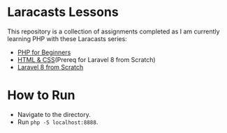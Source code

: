 # Laracasts Lessons

This repository is a collection of assignments completed as I am currently learning PHP with these Laracasts series:
- [PHP for Beginners](https://laracasts.com/series/php-for-beginners-2023-edition)
- [HTML & CSS](https://laracasts.com/series/html-and-css-workshop)(Prereq for Laravel 8 from Scratch)
- [Laravel 8 from Scratch](https://laracasts.com/series/laravel-8-from-scratch)

# How to Run
- Navigate to the directory.
- Run `php -S localhost:8888`.
